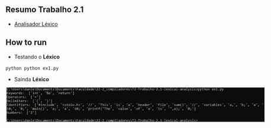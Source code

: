 
## Resumo Trabalho 2.1

- [Analisador Léxico](/T2-Trabalho-2.1-lexical-analysis/Daniel%20Terra%20Gomes%20-%20T1_%20Trabalho%201.3%20-%20Analisador%20Léxico.pdf)

## How to run

- Testando o **Léxico**

```
python python ex1.py
```

- Sainda **Léxico**

<img
  src="img/Screenshot-lexical.png"
  alt="Léxico"
  title="Léxico"
  style="display: inline-block; margin: 0 auto; max-width: 700px">
